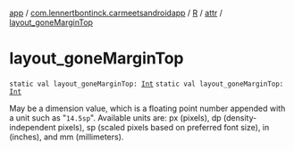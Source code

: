[app](../../../index.md) / [com.lennertbontinck.carmeetsandroidapp](../../index.md) / [R](../index.md) / [attr](index.md) / [layout_goneMarginTop](./layout_gone-margin-top.md)

# layout_goneMarginTop

`static val layout_goneMarginTop: `[`Int`](https://kotlinlang.org/api/latest/jvm/stdlib/kotlin/-int/index.html)
`static val layout_goneMarginTop: `[`Int`](https://kotlinlang.org/api/latest/jvm/stdlib/kotlin/-int/index.html)

May be a dimension value, which is a floating point number appended with a unit such as "`14.5sp`". Available units are: px (pixels), dp (density-independent pixels), sp (scaled pixels based on preferred font size), in (inches), and mm (millimeters).

